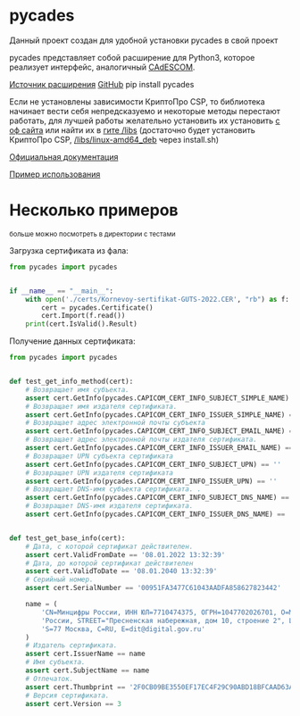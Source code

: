 # pycades

Данный проект создан для удобной установки pycades в свой проект

pycades представляет собой расширение для Python3, которое реализует интерфейс, аналогичный [CAdESCOM](https://docs.cryptopro.ru/cades/reference/cadescom).

[Источник расширения](https://docs.cryptopro.ru/cades/pycades)
[GitHub](https://github.com/KirillOgleznev/pycades)
    pip install pycades

Если не установлены зависимости КриптоПро CSP, то библиотека начинает вести себя непредсказуемо и 
некоторые методы перестают работать, для лучшей работы желательно установить их установить [с оф сайта](https://docs.cryptopro.ru/cades/pycades/pycades-build)
или найти их в [гите /libs](https://github.com/KirillOgleznev/pycades/tree/main/libs) (достаточно будет установить КриптоПро CSP, [/libs/linux-amd64_deb](https://github.com/KirillOgleznev/pycades/tree/main/libs/linux-amd64_deb) через install.sh)


[Официальная документация](https://docs.cryptopro.ru/cades/pycades)

[Пример использования](https://docs.cryptopro.ru/cades/pycades/pycades-samples)

# Несколько примеров
<sup>больше можно посмотреть в директории с тестами</sup>

Загрузка сертификата из фала:
```python
from pycades import pycades


if __name__ == "__main__":
    with open('./certs/Kornevoy-sertifikat-GUTS-2022.CER', "rb") as f:
        cert = pycades.Certificate()
        cert.Import(f.read())
    print(cert.IsValid().Result)
```
Получение данных сертификата:
```python
from pycades import pycades


def test_get_info_method(cert):
    # Возвращает имя субъекта.
    assert cert.GetInfo(pycades.CAPICOM_CERT_INFO_SUBJECT_SIMPLE_NAME) == 'Минцифры России'
    # Возвращает имя издателя сертификата.
    assert cert.GetInfo(pycades.CAPICOM_CERT_INFO_ISSUER_SIMPLE_NAME) == 'Минцифры России'
    # Возвращает адрес электронной почты субъекта
    assert cert.GetInfo(pycades.CAPICOM_CERT_INFO_SUBJECT_EMAIL_NAME) == 'dit@digital.gov.ru'
    # Возвращает адрес электронной почты издателя сертификата.
    assert cert.GetInfo(pycades.CAPICOM_CERT_INFO_ISSUER_EMAIL_NAME) == 'dit@digital.gov.ru'
    # Возвращает UPN субъекта сертификата
    assert cert.GetInfo(pycades.CAPICOM_CERT_INFO_SUBJECT_UPN) == ''
    # Возвращает UPN издателя сертификата
    assert cert.GetInfo(pycades.CAPICOM_CERT_INFO_ISSUER_UPN) == ''
    # Возвращает DNS-имя субъекта сертификата. .
    assert cert.GetInfo(pycades.CAPICOM_CERT_INFO_SUBJECT_DNS_NAME) == 'Минцифры России'
    # Возвращает DNS-имя издателя сертификата.
    assert cert.GetInfo(pycades.CAPICOM_CERT_INFO_ISSUER_DNS_NAME) == 'Минцифры России'


def test_get_base_info(cert):
    # Дата, с которой сертификат действителен.
    assert cert.ValidFromDate == '08.01.2022 13:32:39'
    # Дата, до которой сертификат действителен
    assert cert.ValidToDate == '08.01.2040 13:32:39'
    # Серийный номер.
    assert cert.SerialNumber == '00951FA3477C61043AADFA858627823442'

    name = (
        'CN=Минцифры России, ИНН ЮЛ=7710474375, ОГРН=1047702026701, O=Минцифры '
        'России, STREET="Пресненская набережная, дом 10, строение 2", L=г. Москва, '
        'S=77 Москва, C=RU, E=dit@digital.gov.ru'
    )
    # Издатель сертификата.
    assert cert.IssuerName == name
    # Имя субъекта.
    assert cert.SubjectName == name
    # Отпечаток.
    assert cert.Thumbprint == '2F0CB09BE3550EF17EC4F29C90ABD18BFCAAD63A'
    # Версия сертификата.
    assert cert.Version == 3

```